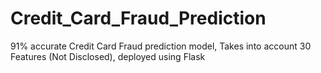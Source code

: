 # Credit_Card_Fraud_Prediction
91% accurate Credit Card Fraud prediction model, Takes into account 30 Features (Not Disclosed), deployed using Flask
